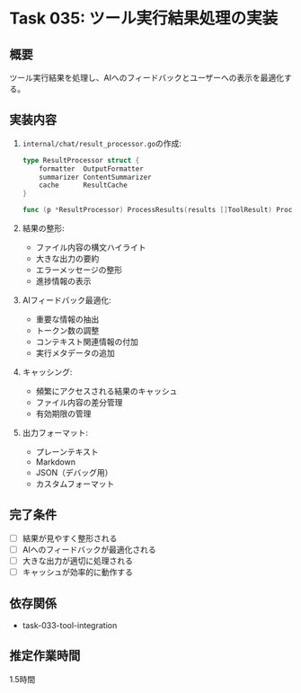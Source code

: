 # Task 035: ツール実行結果処理の実装

## 概要
ツール実行結果を処理し、AIへのフィードバックとユーザーへの表示を最適化する。

## 実装内容
1. `internal/chat/result_processor.go`の作成:
   ```go
   type ResultProcessor struct {
       formatter  OutputFormatter
       summarizer ContentSummarizer
       cache      ResultCache
   }
   
   func (p *ResultProcessor) ProcessResults(results []ToolResult) ProcessedOutput
   ```

2. 結果の整形:
   - ファイル内容の構文ハイライト
   - 大きな出力の要約
   - エラーメッセージの整形
   - 進捗情報の表示

3. AIフィードバック最適化:
   - 重要な情報の抽出
   - トークン数の調整
   - コンテキスト関連情報の付加
   - 実行メタデータの追加

4. キャッシング:
   - 頻繁にアクセスされる結果のキャッシュ
   - ファイル内容の差分管理
   - 有効期限の管理

5. 出力フォーマット:
   - プレーンテキスト
   - Markdown
   - JSON（デバッグ用）
   - カスタムフォーマット

## 完了条件
- [ ] 結果が見やすく整形される
- [ ] AIへのフィードバックが最適化される
- [ ] 大きな出力が適切に処理される
- [ ] キャッシュが効率的に動作する

## 依存関係
- task-033-tool-integration

## 推定作業時間
1.5時間